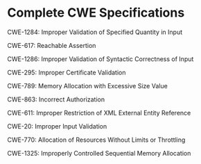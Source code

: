 

# Complete CWE Specifications

CWE-1284: Improper Validation of Specified Quantity in Input

CWE-617: Reachable Assertion

CWE-1286: Improper Validation of Syntactic Correctness of Input

CWE-295: Improper Certificate Validation

CWE-789: Memory Allocation with Excessive Size Value

CWE-863: Incorrect Authorization

CWE-611: Improper Restriction of XML External Entity Reference

CWE-20: Improper Input Validation

CWE-770: Allocation of Resources Without Limits or Throttling

CWE-1325: Improperly Controlled Sequential Memory Allocation